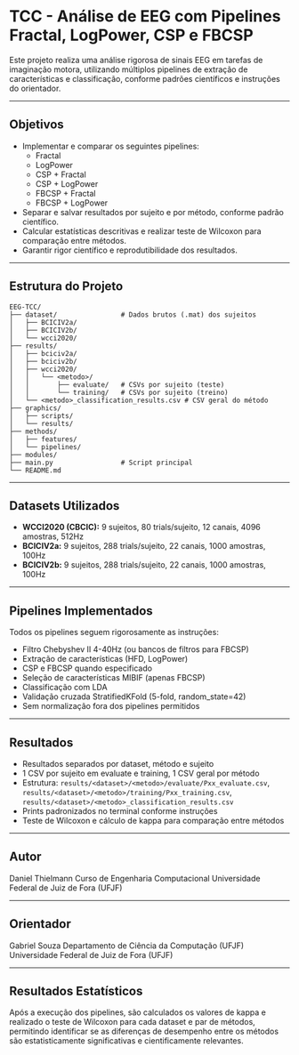 # TCC - Análise de EEG com Pipelines Fractal, LogPower, CSP e FBCSP

Este projeto realiza uma análise rigorosa de sinais EEG em tarefas de imaginação motora, utilizando múltiplos pipelines de extração de características e classificação, conforme padrões científicos e instruções do orientador.

---

## Objetivos

- Implementar e comparar os seguintes pipelines:
  - Fractal
  - LogPower
  - CSP + Fractal
  - CSP + LogPower
  - FBCSP + Fractal
  - FBCSP + LogPower
- Separar e salvar resultados por sujeito e por método, conforme padrão científico.
- Calcular estatísticas descritivas e realizar teste de Wilcoxon para comparação entre métodos.
- Garantir rigor científico e reprodutibilidade dos resultados.

---

## Estrutura do Projeto

```
EEG-TCC/
├── dataset/                # Dados brutos (.mat) dos sujeitos
│   ├── BCICIV2a/
│   ├── BCICIV2b/
│   └── wcci2020/
├── results/
│   ├── bciciv2a/
│   ├── bciciv2b/
│   ├── wcci2020/
│   │   └── <metodo>/
│   │       ├── evaluate/   # CSVs por sujeito (teste)
│   │       └── training/   # CSVs por sujeito (treino)
│   └── <metodo>_classification_results.csv # CSV geral do método
├── graphics/
│   ├── scripts/
│   └── results/
├── methods/
│   ├── features/
│   └── pipelines/
├── modules/
├── main.py                 # Script principal
└── README.md
```

---

## Datasets Utilizados

- **WCCI2020 (CBCIC):** 9 sujeitos, 80 trials/sujeito, 12 canais, 4096 amostras, 512Hz
- **BCICIV2a:** 9 sujeitos, 288 trials/sujeito, 22 canais, 1000 amostras, 100Hz
- **BCICIV2b:** 9 sujeitos, 288 trials/sujeito, 22 canais, 1000 amostras, 100Hz

---

## Pipelines Implementados

Todos os pipelines seguem rigorosamente as instruções:

- Filtro Chebyshev II 4-40Hz (ou bancos de filtros para FBCSP)
- Extração de características (HFD, LogPower)
- CSP e FBCSP quando especificado
- Seleção de características MIBIF (apenas FBCSP)
- Classificação com LDA
- Validação cruzada StratifiedKFold (5-fold, random_state=42)
- Sem normalização fora dos pipelines permitidos

---

## Resultados

- Resultados separados por dataset, método e sujeito
- 1 CSV por sujeito em evaluate e training, 1 CSV geral por método
- Estrutura: `results/<dataset>/<metodo>/evaluate/Pxx_evaluate.csv`, `results/<dataset>/<metodo>/training/Pxx_training.csv`, `results/<dataset>/<metodo>_classification_results.csv`
- Prints padronizados no terminal conforme instruções
- Teste de Wilcoxon e cálculo de kappa para comparação entre métodos

---

## Autor

Daniel Thielmann
Curso de Engenharia Computacional
Universidade Federal de Juiz de Fora (UFJF)

---

## Orientador

Gabriel Souza
Departamento de Ciência da Computação (UFJF)
Universidade Federal de Juiz de Fora (UFJF)

---

## Resultados Estatísticos

Após a execução dos pipelines, são calculados os valores de kappa e realizado o teste de Wilcoxon para cada dataset e par de métodos, permitindo identificar se as diferenças de desempenho entre os métodos são estatisticamente significativas e cientificamente relevantes.
